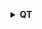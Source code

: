 <b><details><summary>  QT  </summary></b>

qt的学习[网站](http://c.biancheng.net/view/3866.html)

初识QT [工具](http://c.biancheng.net/view/3868.html)

</details>
